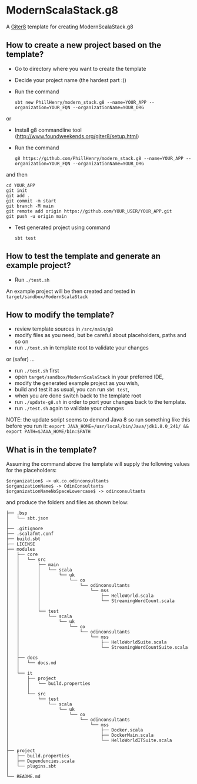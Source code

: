 ModernScalaStack.g8
===

A [Giter8](http://www.foundweekends.org/giter8/) template for creating ModernScalaStack.g8



How to create a new project based on the template?
---

* Go to directory where you want to create the template
* Decide your project name (the hardest part :))
* Run the command

    `sbt new PhillHenry/modern_stack.g8 --name=YOUR_APP --organization=YOUR_FQN --organizationName=YOUR_ORG`

or    

* Install g8 commandline tool (http://www.foundweekends.org/giter8/setup.html)
* Run the command

    `g8 https://github.com/PhillHenry/modern_stack.g8 --name=YOUR_APP --organization=YOUR_FQN --organizationName=YOUR_ORG`
    
and then
    
    cd YOUR_APP
    git init
	git add .
	git commit -m start
	git branch -M main
	git remote add origin https://github.com/YOUR_USER/YOUR_APP.git
	git push -u origin main

  
* Test generated project using command 

    `sbt test`
    

How to test the template and generate an example project?
---

* Run `./test.sh` 

An example project will be then created and tested in `target/sandbox/ModernScalaStack`

How to modify the template?
---

 * review template sources in `/src/main/g8`
 * modify files as you need, but be careful about placeholders, paths and so on
 * run `./test.sh` in template root to validate your changes
 
or (safer) ...

* run `./test.sh` first
* open `target/sandbox/ModernScalaStack` in your preferred IDE, 
* modify the generated example project as you wish, 
* build and test it as usual, you can run `sbt test`,
* when you are done switch back to the template root
* run `./update-g8.sh` in order to port your changes back to the template.
* run `./test.sh` again to validate your changes

NOTE: the update script seems to demand Java 8 so run something like this before you run it:
`export JAVA_HOME=/usr/local/bin/Java/jdk1.8.0_241/ && export PATH=$JAVA_HOME/bin:$PATH`

What is in the template?
--

Assuming the command above 
the template will supply the following values for the placeholders:

    $organization$ -> uk.co.odinconsultants
	$organizationName$ -> OdinConsultants
	$organizationNameNoSpaceLowercase$ -> odinconsultants

and produce the folders and files as shown below:

    ├── .bsp
	│   └── sbt.json
	│
	├── .gitignore
	├── .scalafmt.conf
	├── build.sbt
	├── LICENSE
	├── modules
	│   ├── core
	│   │   └── src
	│   │       ├── main
	│   │       │   └── scala
	│   │       │       └── uk
	│   │       │           └── co
	│   │       │               └── odinconsultants
	│   │       │                   └── mss
	│   │       │                       ├── HelloWorld.scala
	│   │       │                       └── StreamingWordCount.scala
	│   │       │
	│   │       └── test
	│   │           └── scala
	│   │               └── uk
	│   │                   └── co
	│   │                       └── odinconsultants
	│   │                           └── mss
	│   │                               ├── HelloWorldSuite.scala
	│   │                               └── StreamingWordCountSuite.scala
	│   │
	│   ├── docs
	│   │   └── docs.md
	│   │
	│   └── it
	│       ├── project
	│       │   └── build.properties
	│       │
	│       └── src
	│           └── test
	│               └── scala
	│                   └── uk
	│                       └── co
	│                           └── odinconsultants
	│                               └── mss
	│                                   ├── Docker.scala
	│                                   ├── DockerMain.scala
	│                                   └── HelloWorldITSuite.scala
	│
	├── project
	│   ├── build.properties
	│   ├── Dependencies.scala
	│   └── plugins.sbt
	│
	└── README.md
